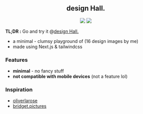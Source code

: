 
<h2 align="center"> design Hall.</h2>

<p align="center">
<img src ="https://img.shields.io/badge/Next.js-000000.svg?style=for-the-badge&logo=nextdotjs&logoColor=white">
<img src ="https://img.shields.io/badge/Tailwind%20CSS-06B6D4.svg?style=for-the-badge&logo=Tailwind-CSS&logoColor=white">

**TL;DR :**
Go and try it @[design Hall.](https://designhall.lakshb.me/)

- a minimal - clumsy playground of (16 design images by me)
- made using Next.js & tailwindcss

### Features

- **minimal** - no fancy stuff
- **not compatible with mobile devices** (not a feature lol)

### Inspiration

- [oliverlarose](https://github.com/olivierlarose)
- [bridget.pictures](https://bridget.pictures/)